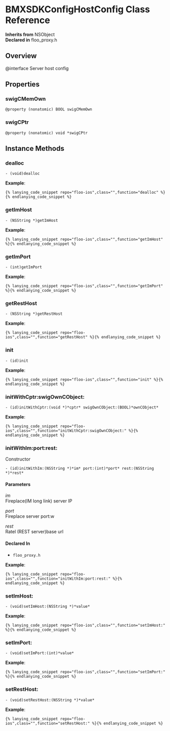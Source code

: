 # BMXSDKConfigHostConfig Class Reference

  **Inherits from** NSObject  
  **Declared in** floo_proxy.h  

## Overview

@interface Server host config

## Properties

<a name="//api/name/swigCMemOwn" title="swigCMemOwn"></a>
### swigCMemOwn

`@property (nonatomic) BOOL swigCMemOwn`

<a name="//api/name/swigCPtr" title="swigCPtr"></a>
### swigCPtr

`@property (nonatomic) void *swigCPtr`

<a title="Instance Methods" name="instance_methods"></a>
## Instance Methods

<a name="//api/name/dealloc" title="dealloc"></a>
### dealloc

`- (void)dealloc`

<a name="//api/name/getImHost" title="getImHost"></a>
**Example**:
```
{% lanying_code_snippet repo="floo-ios",class="",function="dealloc" %}{% endlanying_code_snippet %}
```
### getImHost

`- (NSString *)getImHost`

<a name="//api/name/getImPort" title="getImPort"></a>
**Example**:
```
{% lanying_code_snippet repo="floo-ios",class="",function="getImHost" %}{% endlanying_code_snippet %}
```
### getImPort

`- (int)getImPort`

<a name="//api/name/getRestHost" title="getRestHost"></a>
**Example**:
```
{% lanying_code_snippet repo="floo-ios",class="",function="getImPort" %}{% endlanying_code_snippet %}
```
### getRestHost

`- (NSString *)getRestHost`

<a name="//api/name/init" title="init"></a>
**Example**:
```
{% lanying_code_snippet repo="floo-ios",class="",function="getRestHost" %}{% endlanying_code_snippet %}
```
### init

`- (id)init`

<a name="//api/name/initWithCptr:swigOwnCObject:" title="initWithCptr:swigOwnCObject:"></a>
**Example**:
```
{% lanying_code_snippet repo="floo-ios",class="",function="init" %}{% endlanying_code_snippet %}
```
### initWithCptr:swigOwnCObject:

`- (id)initWithCptr:(void *)*cptr* swigOwnCObject:(BOOL)*ownCObject*`

<a name="//api/name/initWithIm:port:rest:" title="initWithIm:port:rest:"></a>
**Example**:
```
{% lanying_code_snippet repo="floo-ios",class="",function="initWithCptr:swigOwnCObject:" %}{% endlanying_code_snippet %}
```
### initWithIm:port:rest:

Constructor

`- (id)initWithIm:(NSString *)*im* port:(int)*port* rest:(NSString *)*rest*`

#### Parameters

*im*  
   Fireplace(IM long link) server IP  

*port*  
   Fireplace server port:w

*rest*  
   Ratel (REST server)base url

#### Declared In
* `floo_proxy.h`

<a name="//api/name/setImHost:" title="setImHost:"></a>
**Example**:
```
{% lanying_code_snippet repo="floo-ios",class="",function="initWithIm:port:rest:" %}{% endlanying_code_snippet %}
```
### setImHost:

`- (void)setImHost:(NSString *)*value*`

<a name="//api/name/setImPort:" title="setImPort:"></a>
**Example**:
```
{% lanying_code_snippet repo="floo-ios",class="",function="setImHost:" %}{% endlanying_code_snippet %}
```
### setImPort:

`- (void)setImPort:(int)*value*`

<a name="//api/name/setRestHost:" title="setRestHost:"></a>
**Example**:
```
{% lanying_code_snippet repo="floo-ios",class="",function="setImPort:" %}{% endlanying_code_snippet %}
```
### setRestHost:

`- (void)setRestHost:(NSString *)*value*`

**Example**:
```
{% lanying_code_snippet repo="floo-ios",class="",function="setRestHost:" %}{% endlanying_code_snippet %}
```
